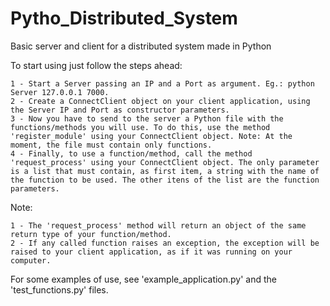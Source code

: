 Pytho_Distributed_System
========================

Basic server and client for a distributed system made in Python

To start using just follow the steps ahead:

    1 - Start a Server passing an IP and a Port as argument. Eg.: python Server 127.0.0.1 7000.
    2 - Create a ConnectClient object on your client application, using the Server IP and Port as constructor parameters.
    3 - Now you have to send to the server a Python file with the functions/methods you will use. To do this, use the method 'register_module' using your ConnectClient object. Note: At the moment, the file must contain only functions.
    4 - Finally, to use a function/method, call the method 'request_process' using your ConnectClient object. The only parameter is a list that must contain, as first item, a string with the name of the function to be used. The other itens of the list are the function parameters.

Note:

    1 - The 'request_process' method will return an object of the same return type of your function/method.
    2 - If any called function raises an exception, the exception will be raised to your client application, as if it was running on your computer.

For some examples of use, see 'example_application.py' and the 'test_functions.py' files.
